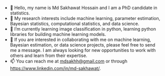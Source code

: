 - 👋 Hello, my name is Md Sakhawat Hossain and I am a PhD candidate in statistics. 
- 👀 My research interests include machine learning, parameter estimation, Bayesian statistics, computational statistics, and data science. 
- 🌱 I’m currently learning image classification in python, learning python libraries for building machine learning models.
- 💞️ If you are interested in collaborating with me on machine learning, Bayesian estimation, or data science projects, please feel free to send me a message. I am always looking for new opportunities to work with others and learn from their expertise.
- 📫 You can reach me at mdsakhh@gmail.com or through https://www.linkedin.com/in/md-sakhawat/.

<!---
mdsakhh/mdsakhh is a ✨ special ✨ repository because its `README.md` (this file) appears on your GitHub profile.
You can click the Preview link to take a look at your changes.
--->
